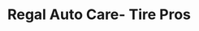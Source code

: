 ---
title: "Regal Auto Care- Tire Pros"
url: /auburn/regal-auto-care-tire-pros/
shop: car repair
---